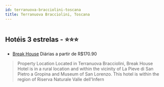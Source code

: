 ```yaml
---
id: terranuova-bracciolini-toscana
title: Terranuova Bracciolini, Toscana
---
```


<center><img src="https://assets.cosmos-data.com/1/069d0ca12580e9da43ed8f522528a698/401083.jpg" alt="" /></center>


## Hotéis 3 estrelas - ⭐️⭐️⭐️

-    [Break House](https://www.hurb.com/hoteis/terranuova-bracciolini/break-house-JNP-JP343097?cmp=18055) Diárias a partir de R$170.90
   > Property Location Located in Terranuova Bracciolini, Break House Hotel is in a rural location and within the vicinity of La Pieve di San Pietro a Gropina and Museum of San Lorenzo. This hotel is within the region of Riserva Naturale Valle dell&apos;Infern
